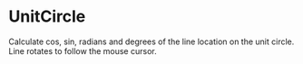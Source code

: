 # UnitCircle
Calculate cos, sin, radians and degrees of the line location on the unit circle. Line rotates to follow the mouse cursor. 
